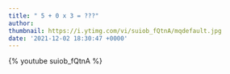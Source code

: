 ```yaml
---
title: " 5 + 0 x 3 = ???"
author: 
thumbnail: https://i.ytimg.com/vi/suiob_fQtnA/mqdefault.jpg
date: '2021-12-02 18:30:47 +0000'
---
```


{% youtube suiob_fQtnA %}